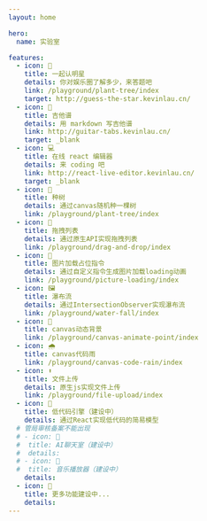 ```yaml
---
layout: home

hero:
  name: 实验室

features:
  - icon: 👨
    title: 一起认明星
    details: 你对娱乐圈了解多少，来答题吧
    link: /playground/plant-tree/index
    target: http://guess-the-star.kevinlau.cn/
  - icon: 🎸
    title: 吉他谱
    details: 用 markdown 写吉他谱
    link: http://guitar-tabs.kevinlau.cn/
    target: _blank
  - icon: 💻
    title: 在线 react 编辑器
    details: 来 coding 吧
    link: http://react-live-editor.kevinlau.cn/
    target: _blank
  - icon: 🌲
    title: 种树
    details: 通过canvas随机种一棵树
    link: /playground/plant-tree/index
  - icon: 👋
    title: 拖拽列表
    details: 通过原生API实现拖拽列表
    link: /playground/drag-and-drop/index
  - icon: 🔧
    title: 图片加载占位指令
    details: 通过自定义指令生成图片加载loading动画
    link: /playground/picture-loading/index
  - icon: 🖼️
    title: 瀑布流
    details: 通过IntersectionObserver实现瀑布流
    link: /playground/water-fall/index
  - icon: 🔧
    title: canvas动态背景
    link: /playground/canvas-animate-point/index
  - icon: 🌧️
    title: canvas代码雨
    link: /playground/canvas-code-rain/index
  - icon: ⬆️
    title: 文件上传
    details: 原生js实现文件上传
    link: /playground/file-upload/index
  - icon: 🚀
    title: 低代码引擎（建设中）
    details: 通过React实现低代码的简易模型
  # 管局审核备案不能出现
  # - icon: 🤖
  #  title: AI聊天室（建设中）
  #  details:
  # - icon: 🎸
  #  title: 音乐播放器（建设中）
    details:
  - icon: 🚧
    title: 更多功能建设中...
    details:
---
```

